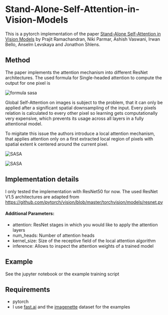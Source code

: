 # Stand-Alone-Self-Attention-in-Vision-Models
This is a pytorch implementation of the paper [Stand-Alone Self-Attention in Vision Models](https://arxiv.org/abs/1906.05909 "Stand-Alone Self-Attention in Vision Models")  by Prajit Ramachandran, Niki Parmar, Ashish Vaswani, Irwan Bello, Anselm Levskaya and Jonathon Shlens.

## Method
The paper implements the attention mechanism into different ResNet architectures. The used formula for Single-headed attention to compute the output for one pixel is

![formula sasa](https://user-images.githubusercontent.com/19909320/119891117-ec644480-bf38-11eb-84c0-6e65b4104573.png)

Global Self-Attention on images is subject to the problem, that it can only be applied after a significant
spatial downsampling of the input. Every pixels relation is calculated to every other pixel so learning gets computationally very expensive, which prevents its usage across all layers in a fully attentional model.

To migitate this issue the authors introduce a local attention mechanism, that applies attention only on a first extracted local region of pixels with spatial extent k centered around the current pixel.

![SASA](https://user-images.githubusercontent.com/19909320/119891131-f128f880-bf38-11eb-95e7-8c66a705f8e1.png)

![SASA](https://user-images.githubusercontent.com/19909320/137499552-3bdf3189-7f57-4f95-a85e-8d5dd2ef6fd0.png)

## Implementation details
I only tested the implementation with ResNet50 for now. The used ResNet V1.5 architectures are adapted from https://github.com/pytorch/vision/blob/master/torchvision/models/resnet.py

#### Additional Parameters:
- attention: ResNet stages in which you would like to apply the attention layers
- num_heads: Number of attention heads
- kernel_size: Size of the receptive field of the local attention algorithm
- inference: Allows to inspect the attention weights of a trained model

## Example
See the jupyter notebook or the example training script

## Requirements
- pytorch
- I use [fast.ai](https://www.fast.ai/) and the [imagenette](https://github.com/fastai/imagenette) dataset for the examples
